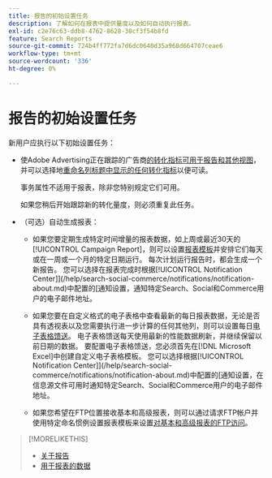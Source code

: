 ```yaml
---
title: 报告的初始设置任务
description: 了解如何在报表中提供量度以及如何自动执行报表。
exl-id: c2e76c63-ddb8-4762-8628-30cf3f54b8fd
feature: Search Reports
source-git-commit: 724b4ff772fa7d6dc0640d35a968d664707ceae6
workflow-type: tm+mt
source-wordcount: '336'
ht-degree: 0%

---
```


# 报告的初始设置任务

新用户应执行以下初始设置任务：

* 使Adobe Advertising正在跟踪的广告商[的转化指标可用于报告和其他视图](/help/search-social-commerce/admin/conversion-metrics/conversion-metric-edit-available.md)，并可以选择地[重命名列标题中显示的任何转化指标](/help/search-social-commerce/admin/conversion-metrics/conversion-metric-edit-display-name.md)以便可读。

  事务属性不适用于报表，除非您特别规定它们可用。

  如果您稍后开始跟踪新的转化量度，则必须重复此任务。

* （可选）自动生成报表：

   * 如果您要定期生成特定时间增量的报表数据，如上周或最近30天的[!UICONTROL Campaign Report]，则可以设置[报表模板](/help/search-social-commerce/reports/automation/templates/template-about.md)并安排它们每天或在一周或一个月的特定日期运行。 每次计划运行报告时，都会生成一个新报告。 您可以选择在报表完成时根据[!UICONTROL Notification Center]](/help/search-social-commerce/notifications/notification-about.md)中配置的[通知设置，通知特定Search、Social和Commerce用户的电子邮件地址。

   * 如果您要在自定义格式的电子表格中查看最新的每日报表数据，无论是否具有透视表以及您需要执行进一步计算的任何其他列，则可以设置每日[电子表格馈送](/help/search-social-commerce/reports/automation/spreadsheet-feeds/spreadsheet-feed-about.md)。 电子表格馈送每天使用最新的性能数据刷新，并继续保留以前日期的数据。 要配置电子表格馈送，您必须首先在[!DNL Microsoft Excel]中创建自定义电子表格模板。 您可以选择根据[!UICONTROL Notification Center]](/help/search-social-commerce/notifications/notification-about.md)中配置的[通知设置，在信息源文件可用时通知特定Search、Social和Commerce用户的电子邮件地址。

   * 如果您希望在FTP位置接收基本和高级报表，则可以通过请求FTP帐户并使用特定命名惯例设置报表模板来设置[对基本和高级报表的FTP访问](/help/search-social-commerce/reports/automation/ftp-reports.md)。

>[!MORELIKETHIS]
>
>* [关于报告](report-about.md)
>* [用于报表的数据](data-used-for-reports.md)
